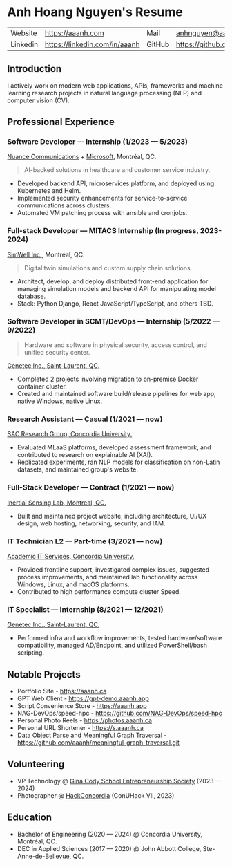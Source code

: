 # Anh Hoang Nguyen's Resume

<table>
  <tr>
    <td>Website</td>
    <td><a href="https://aaanh.com">https://aaanh.com</a></td>
    <td>Mail</td>
    <td><a href="mailto:anhnguyen@aaanh.com">anhnguyen@aaanh.com</a></td>
  </tr>
  <tr>
    <td>Linkedin</td>
    <td><a href="https://linkedin.com/in/aaanh">https://linkedin.com/in/aaanh</a></td>
    <td>GitHub</td>
    <td><a href="https://github.com/aaanh">https://github.com/aaanh</a></td>
  </tr>
</table>

## Introduction

I actively work on modern web applications, APIs, frameworks and machine learning research projects in natural language processing (NLP) and computer vision (CV).

## Professional Experience

### Software Developer &mdash; Internship (1/2023 &mdash; 5/2023)

[Nuance Communications](https://nuance.com) + [Microsoft](https://microsoft.com), Montréal, QC.

> AI-backed solutions in healthcare and customer service industry.

- Developed backend API, microservices platform, and deployed using Kubernetes and Helm.
- Implemented security enhancements for service-to-service communications across clusters.
- Automated VM patching process with ansible and cronjobs.

### Full-stack Developer &mdash; MITACS Internship (In progress, 2023-2024)

[SimWell Inc.](https://simwell.io), Montréal, QC.

> Digital twin simulations and custom supply chain solutions.

- Architect, develop, and deploy distributed front-end application for managing simulation models and backend API for manipulating model database.
- Stack: Python Django, React JavaScript/TypeScript, and others TBD.

### Software Developer in SCMT/DevOps &mdash; Internship (5/2022 &mdash; 9/2022)

> Hardware and software in physical security, access control, and unified security center.

[Genetec Inc., Saint-Laurent, QC.](https://genetec.com)

- Completed 2 projects involving migration to on-premise Docker container cluster.
- Created and maintained software build/release pipelines for web app, native Windows, native Linux.

### Research Assistant &mdash; Casual (1/2021 &mdash; now)

[SAC Research Group, Concordia University.](https://users.encs.concordia.ca/~sac)

- Evaluated MLaaS platforms, developed assessment framework, and contributed to research on explainable AI (XAI).
- Replicated experiments, ran NLP models for classification on non-Latin datasets, and maintained group's website.

### Full-Stack Developer &mdash; Contract (1/2021 &mdash; now)

[Inertial Sensing Lab, Montreal, QC.](https://islab.ca)

- Built and maintained project website, including architecture, UI/UX design, web hosting, networking, security, and IAM.

### IT Technician L2 &mdash; Part-time (3/2021 &mdash; now)

[Academic IT Services, Concordia University.](https://www.concordia.ca/ginacody/aits.html)

- Provided frontline support, investigated complex issues, suggested process improvements, and maintained lab functionality across Windows, Linux, and macOS platforms.
- Contributed to high performance compute cluster Speed.

### IT Specialist &mdash; Internship (8/2021 &mdash; 12/2021)

[Genetec Inc., Saint-Laurent, QC.](https://genetec.com)

- Performed infra and workflow improvements, tested hardware/software compatibility, managed AD/Endpoint, and utilized PowerShell/bash scripting.

## Notable Projects

- Portfolio Site - <https://aaanh.ca>
- GPT Web Client - <https://gpt-demo.aaanh.app>
- Script Convenience Store - <https://aaanh.app>
- NAG-DevOps/speed-hpc - <https://github.com/NAG-DevOps/speed-hpc>
- Personal Photo Reels - <https://photos.aaanh.ca>
- Personal URL Shortener - <https://s.aaanh.ca>
- Data Object Parse and Meaningful Graph Traversal - <https://github.com/aaanh/meaningful-graph-traversal.git>

## Volunteering

- VP Technology @ [Gina Cody School Entrepreneurship Society](https://gcesconcordia.com) (2023 &mdash; 2024)
- Photographer @ [HackConcordia](https://hackconcordia.io) (ConUHack VII, 2023)

## Education

- Bachelor of Engineering (2020 &mdash; 2024) @ Concordia University, Montréal, QC.
- DEC in Applied Sciences (2017 &mdash; 2020) @ John Abbott College, Ste-Anne-de-Bellevue, QC.